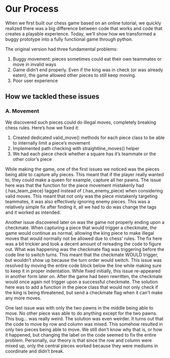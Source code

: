 # Our Process
When we first built our chess game based on an online tutorial, we quickly realized there was a big difference between code that works and code that creates a playable experience. Today, we’ll show how we transformed a buggy prototype into a fully functional game through python.

The original version had three fundamental problems:
1. Buggy movement: pieces sometimes could eat their own teammates or move in invalid ways
2. Game didn’t end properly. Even if the king was in check (or was already eaten), the game allowed other pieces to still keep moving.
3. Poor user experience

## How we tackled these issues
### A. Movement 

We discovered such pieces could do illegal moves, completely breaking chess rules. Here’s how we fixed it:
	
1. Created dedicated valid_move() methods for each piece class to be able to internally limit a piece’s movement
2. Implemented path checking with straightline_moves() helper
3. We had each piece check whether a square has it’s teammate or the other color’s piece

While making the game, one of the first issues we noticed was the pieces being able to capture ally pieces. This meant that if the player really wanted to, they could make a queen for example, capture all her pawns. The issue here was that the function for the piece movement mistakenly had (.has_team_piece) tagged instead of (.has_enemy_piece) when considering valid moves. This meant that not only was the piece mistakenly targeting teammates, it was also effectively ignoring enemy pieces. This was a relatively simple fix after finding it, all we had to do was change the tags and it worked as intended.

Another issue discovered later on was the game not properly ending upon a checkmate. When capturing a piece that would trigger a checkmate, the game would continue as normal, allowing the king piece to make illegal moves that would normally not be allowed due to chess’ rules. The fix here was a bit trickier and took a decent amount of rereading the code to figure out. What was happening was the checkmate flag was triggering before the code line to switch turns. This meant that the checkmate WOULD trigger, but wouldn’t show up because the turn order would switch. This issue was resolved by moving the entire code block below the line while making sure to keep it in proper indentation. While fixed initially, this issue re-appeared in another form later on. After the game had been rewritten, the checkmate would once again not trigger upon a successful checkmate. The solution here was to add a function in the piece class that would not only check if the king is being threatened, but send a checkmate flag when it can't make any more moves. 

One last issue was with only the two pawns in the middle being able to move. No other piece was able to do anything except for the two pawns. This bug… was really weird. The solution was even weirder. It turns out that the code to move by row and column was mixed. This somehow resulted in only two pieces being able to move. We still don’t know why that is, or how it happened, but changing the label on the code seemed to fix the entire problem. Personally, our theory is that since the row and column were mixed up, only the central pieces worked because they were mediums in coordinate and didn’t break.
